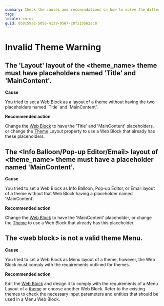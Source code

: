 ```yaml
---
summary: Check the causes and recomendations on how to solve the different Invalid Theme TrueChange warnings.
tags:
locale: en-us
guid: 0b9c59a1-505b-4139-9567-c0f219b62ac8
---
```


# Invalid Theme Warning

## The 'Layout' layout of the &lt;theme_name> theme must have placeholders named 'Title' and 'MainContent'.

**Cause**

You tried to set a Web Block as a layout of a theme without having the two placeholders named 'Title' and 'MainContent'.

**Recommended action**

Change the [Web Block](../../../ref/lang/auto/Class.Web%20Block.final.md) to have the 'Title' and 'MainContent' placeholders, or change the [Theme](../../../develop/ui/look-feel/themes.md) Layout property to use a Web Block that already has these placeholders.

## The &lt;Info Balloon/Pop-up Editor/Email> layout of &lt;theme_name> theme must have a placeholder named 'MainContent'.

**Cause**

You tried to set a Web Block as Info Balloon, Pop-up Editor, or Email layout of a theme without that Web Block having a placeholder named 'MainContent'.

**Recommended action**

Change the [Web Block](../../../ref/lang/auto/Class.Web%20Block.final.md) to have the 'MainContent' placeholder, or change the [Theme](../../../develop/ui/look-feel/themes.md) to use a Web Block that already has this placeholder.

## The &lt;web block> is not a valid theme Menu.

**Cause**

You tried to set a Web Block as Menu layout of a theme, however, the Web Block must comply with the requirements outlined for themes.

**Recommended action**

Edit the [Web Block](../../../ref/lang/auto/Class.Web%20Block.final.md) and design it to comply with the requirements of a Menu Layout of a [theme](../../../develop/ui/look-feel/themes.md#blocks) or choose another Web Block. Refer to the existing themes to check the necessary input parameters and entities that should be used in a Menu Web Block.
